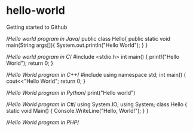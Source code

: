 # hello-world
Getting started to Github

/*Hello world program in Java*/
public class Hello{
  public static void main(String args[]){
    System.out.println("Hello World");
  }
}

/*Hello world program in C*/
#include <stdio.h>
int main()
{
    printf("Hello World");
    return 0;
}

/*Hello World program in C++*/
#include <iostream>
using namespace std;
int main()
{
    cout<<"Hello World";
    return 0;
}
  
/*Hello World program in Python*/
print("Hello world")

/*Hello World program in C#*/
using System.IO;
using System;
class Hello
{
    static void Main()
    {
        Console.WriteLine("Hello, World!");
    }
}

/*Hello World program in PHP*/
<!DOCTYPE html>
<html>
  <head>
     <title>Hello</title>
  </head>
  <body>
    <?php
      echo "Hello World!";
    ?>
  </body>
</html>
